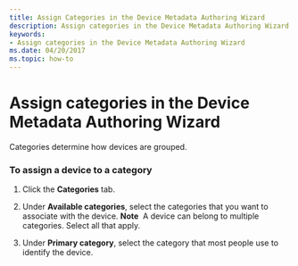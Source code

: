 ```yaml
---
title: Assign Categories in the Device Metadata Authoring Wizard
description: Assign categories in the Device Metadata Authoring Wizard
keywords:
- Assign categories in the Device Metadata Authoring Wizard
ms.date: 04/20/2017
ms.topic: how-to
---
```


# Assign categories in the Device Metadata Authoring Wizard


Categories determine how devices are grouped.

### <span id="To_assign_a_device_to_a_category_"></span><span id="to_assign_a_device_to_a_category_"></span><span id="TO_ASSIGN_A_DEVICE_TO_A_CATEGORY_"></span>To assign a device to a category

1.  Click the **Categories** tab.
2.  Under **Available categories**, select the categories that you want to associate with the device.
    **Note**  A device can belong to multiple categories. Select all that apply.

     

3.  Under **Primary category**, select the category that most people use to identify the device.

